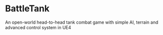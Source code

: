 # BattleTank
An open-world head-to-head tank combat game with simple AI, terrain and advanced control system in UE4
